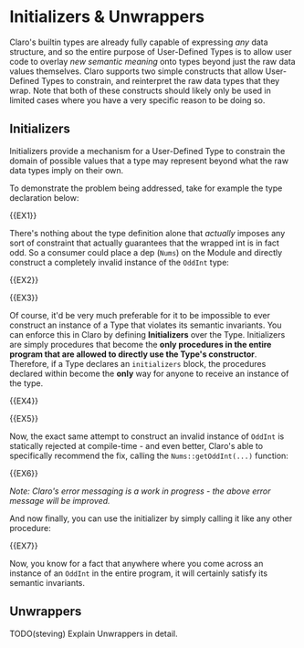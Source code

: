 # Initializers & Unwrappers

Claro's builtin types are already fully capable of expressing _any_ data structure, and so the entire purpose of 
User-Defined Types is to allow user code to overlay _new semantic meaning_ onto types beyond just the raw data values
themselves. Claro supports two simple constructs that allow User-Defined Types to constrain, and reinterpret the raw
data types that they wrap. Note that both of these constructs should likely only be used in limited cases where you have
a very specific reason to be doing so.

## Initializers

Initializers provide a mechanism for a User-Defined Type to constrain the domain of possible values that a type may
represent beyond what the raw data types imply on their own.

To demonstrate the problem being addressed, take for example the type declaration below:

{{EX1}}

There's nothing about the type definition alone that _actually_ imposes any sort of constraint that actually guarantees
that the wrapped int is in fact odd. So a consumer could place a dep (`Nums`) on the Module and directly construct a
completely invalid instance of the `OddInt` type:

{{EX2}}

{{EX3}}

Of course, it'd be very much preferable for it to be impossible to ever construct an instance of a Type that violates
its semantic invariants. You can enforce this in Claro by defining **Initializers** over the Type. Initializers are
simply procedures that become the **only procedures in the entire program that are allowed to directly use the Type's
constructor**. Therefore, if a Type declares an `initializers` block, the procedures declared within become the **only**
way for anyone to receive an instance of the type.

{{EX4}}

{{EX5}}

Now, the exact same attempt to construct an invalid instance of `OddInt` is statically rejected at compile-time - and
even better, Claro's able to specifically recommend the fix, calling the `Nums::getOddInt(...)` function:

{{EX6}}

<div class="warning">

_Note: Claro's error messaging is a work in progress - the above error message will be improved._
</div>

And now finally, you can use the initializer by simply calling it like any other procedure:

{{EX7}}

Now, you know for a fact that anywhere where you come across an instance of an `OddInt` in the entire program, it will
certainly satisfy its semantic invariants.

## Unwrappers

TODO(steving) Explain Unwrappers in detail.